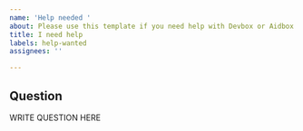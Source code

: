 ```yaml
---
name: 'Help needed '
about: Please use this template if you need help with Devbox or Aidbox
title: I need help
labels: help-wanted
assignees: ''

---
```


<!--
Please check similar issues before you submit your question. 
-->


## Question

<!--
Please make sure your question is self-sufficient and can be easily understood by Aidbox developers and users. 
-->

WRITE QUESTION HERE
